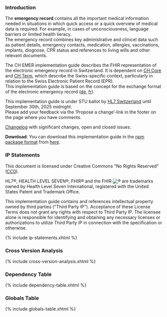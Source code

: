 ### Introduction
The **emergency record** contains all the important medical information needed in situations in which quick access or a quick overview of medical data is required. For example, in cases of unconsciousness, language barriers or limited health lieracy.   
The emergency record combines key administrative and clinicel data such as patient details, emergency contacts, medication, allergies, vaccinations, implants, diognose, CPR status and references to living wills and other relevant documents.

The CH EMER implementation guide describes the FHIR representation of the electronic emergency record in Switzerland. It is dependent on [CH Core](http://fhir.ch/ig/ch-core/index.html) and [CH Term](http://fhir.ch/ig/ch-term/index.html), which describe the Swiss-specific context, particularly in relation to the Swiss Electronic Patient Record (EPR).   
This implementation guide is based on the concept for the exchange format of the electronic emergency record ([de](https://www.e-health-suisse.ch/upload/documents/Konzept_eNotfallpass_DE.pdf), [fr](https://www.e-health-suisse.ch/upload/documents/Konzept_Notfallpass_FR.pdf)).

<div markdown="1" class="stu-note">

This implementation guide is under STU ballot by [HL7 Switzerland](https://www.hl7.ch/de/) until September 30th, 2025 midnight.   
Please add your feedback via the ‘Propose a change’-link in the footer on the page where you have comments.

[Changelog](changelog.html) with significant changes, open and closed issues.

</div>

**Download**: You can download this implementation guide in the [npm package format](https://confluence.hl7.org/display/FHIR/NPM+Package+Specification) from [here](package.tgz).

### IP Statements
This document is licensed under Creative Commons "No Rights Reserved" ([CC0](https://creativecommons.org/publicdomain/zero/1.0/)).

HL7®, HEALTH LEVEL SEVEN®, FHIR® and the FHIR <img src="icon-fhir-16.png" style="float: none; margin: 0px; padding: 0px; vertical-align: bottom"/>&reg; are trademarks owned by Health Level Seven International, registered with the United States Patent and Trademark Office.

This implementation guide contains and references intellectual property owned by third parties ("Third Party IP"). Acceptance of these License Terms does not grant any rights with respect to Third Party IP. The licensee alone is responsible for identifying and obtaining any necessary licenses or authorizations to utilize Third Party IP in connection with the specification or otherwise.

{% include ip-statements.xhtml %}

### Cross Version Analysis

{% include cross-version-analysis.xhtml %}

### Dependency Table

{% include dependency-table.xhtml %}

### Globals Table

{% include globals-table.xhtml %}